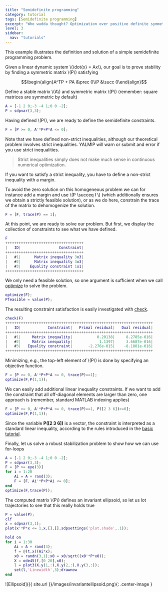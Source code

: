 ```yaml
---
title: "Semidefinite programming"
category: tutorial
tags: [Semidefinite programming]
excerpt: "Who wudda thought? Optimization over positive definite symmetric matrices is easy."
level: 3
sidebar:
  nav: "tutorials"
---
```


This example illustrates the definition and solution of a simple semidefinite programming problem.

Given a linear dynamic system \\(\dot{x} = Ax\\), our goal is to prove stability by finding a symmetric matrix \\(P\\) satisfying

$$\begin{align}A^TP + PA &\prec 0\\P &\succ 0\end{align}$$

Define a stable matrix \\(A\\) and symmetric matrix \\(P\\) (remember: square matrices are symmetric by default)

````matlab
A = [-1 2 0;-3 -4 1;0 0 -2];
P = sdpvar(3,3);
````

Having defined \\(P\\), we are ready to define the semidefinite constraints.

````matlab
F = [P >= 0, A'*P+P*A <= 0];
````

Note that we have defined non-strict inequalities, although our theoretical problem involves strict inequalities. YALMIP will warn or submit and error if you use strict inequalities. 

> Strict inequalities simply does not make much sense in continuous numerical optimization. 

If you want to satisfy a strict inequality, you have to define a non-strict inequality with a margin.

To avoid the zero solution on this homogeneous problem we can for instance add a margin and use \\(P \succeq I \\) (which additionally ensures we obtain a strictly feasible solution), or as we do here, constrain the trace of the matrix to dehomogenize the solution.

````matlab
F = [F, trace(P) == 1];
````

At this point, we are ready to solve our problem. But first, we display the collection of constraints to see what we have defined.

````matlab
F
+++++++++++++++++++++++++++++++++++
|   ID|                 Constraint|
+++++++++++++++++++++++++++++++++++
|   #1|      Matrix inequality 3x3|
|   #2|      Matrix inequality 3x3|
|   #3|    Equality constraint 1x1|
+++++++++++++++++++++++++++++++++++
````  

We only need a feasible solution, so one argument is sufficient when we call [optimize](/command/optimize) to solve the problem.

````matlab
optimize(F);
Pfeasible = value(P);
````  

The resulting constraint satisfaction is easily investigated with [check](/command/check).

````matlab
check(F)
++++++++++++++++++++++++++++++++++++++++++++++++++++++++++++++++++
|   ID|            Constraint|   Primal residual|   Dual residual|
++++++++++++++++++++++++++++++++++++++++++++++++++++++++++++++++++
|   #1|     Matrix inequality|           0.20138|     8.2785e-016|
|   #2|     Matrix inequality|            1.1397|     3.6687e-016|
|   #3|   Equality constraint|       -2.276e-015|    -8.1801e-016|
++++++++++++++++++++++++++++++++++++++++++++++++++++++++++++++++++
````  

Minimizing, e.g., the top-left element of \\(P\\) is done by specifying an objective function.

````matlab
F = [P >= 0, A'*P+P*A <= 0, trace(P)==1];
optimize(F,P(1,1));
````  

We can easily add additional linear inequality constraints. If we want to add the constraint that all off-diagonal elements are larger than zero, one approach is (remember, standard MATLAB indexing applies)

````matlab
F = [P >= 0, A'*P+P*A <= 0, trace(P)==1, P([2 3 6])>=0];
optimize(F,P(1,1));
````

Since the variable **P([2 3 6])** is a vector, the constraint is interpreted as a standard linear inequality, according to the rules introduced in the [basic tutorial](/tutorial/basics).

Finally, let us solve a robust stabilization problem to show how we can use for-loops

````matlab
A = [-1 2 0;-3 -4 1;0 0 -2];
P = sdpvar(3,3);
F = [P >= eye(3)]
for i = 1:20
    Ai = A + rand(3);
    F = [F, Ai'*P+P*Ai <= 0];
end
optimize(F,trace(P));
````

The computed matrix \\(P\\) defines an invariant ellipsoid, so let us lot trajectories to see that this really holds true

````matlab
P = value(P);
clf
x = sdpvar(3,1);
plot(x'*P*x <= 1,x,[],[],sdpsettings('plot.shade',.1));

hold on
for i = 1:30
    Ai = A + rand(3);
    f = @(t,x)(Ai*x);
    x0 = randn(3,1);x0 = x0/sqrt((x0'*P*x0));
    X = ode45(f,[0 20],x0);
    l = plot3(X.y(1,:),X.y(2,:),X.y(3,:));
    set(l,'Linewidth',3);drawnow
end
````

![Ellipsoid]({{ site.url }}/images/invariantellipsoid.png){: .center-image }
